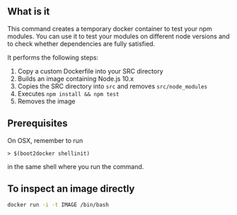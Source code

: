 What is it
----------

This command creates a temporary docker container to test your npm
modules. You can use it to test your modules on different node versions
and to check whether dependencies are fully satisfied.

It performs the following steps:

1.  Copy a custom Dockerfile into your SRC directory
2.  Builds an image containing Node.js 10.x
3.  Copies the SRC directory into `src` and removes `src/node_modules`
4.  Executes `npm install && npm test`
5.  Removes the image

Prerequisites
-------------

On OSX, remember to run

    > $(boot2docker shellinit)

in the same shell where you run the command.

To inspect an image directly
----------------------------

``` bash
docker run -i -t IMAGE /bin/bash
```
